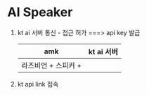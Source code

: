 # AI Speaker



1. kt ai 서버 통신 - 접근 허가 ===> api key 발급

   | amk                 | kt ai 서버 |
   | ------------------- | ---------- |
   | 라즈비언 + 스피커 + |            |

2. kt api link 접속

